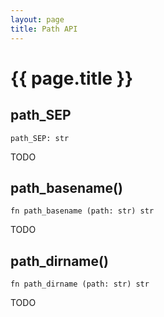 ```yaml
---
layout: page
title: Path API
---
```


# {{ page.title }}

## path_SEP

```the
path_SEP: str
```

TODO

## path_basename()

```the
fn path_basename (path: str) str
```

TODO

## path_dirname()

```the
fn path_dirname (path: str) str
```

TODO
